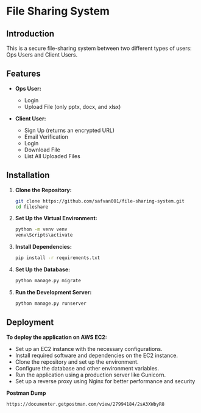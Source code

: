 # File Sharing System

## Introduction

This is a secure file-sharing system between two different types of users: Ops Users and Client Users.

## Features

- **Ops User:**
  - Login
  - Upload File (only pptx, docx, and xlsx)

- **Client User:**
  - Sign Up (returns an encrypted URL)
  - Email Verification
  - Login
  - Download File
  - List All Uploaded Files

## Installation

1. **Clone the Repository:**
   ```bash
   git clone https://github.com/safvan001/file-sharing-system.git
   cd fileshare
2. **Set Up the Virtual Environment:**
   ```bash
   python -m venv venv
   venv\Scripts\activate
3. **Install Dependencies:**
   ```bash
   pip install -r requirements.txt
4. **Set Up the Database:**
   ```bash
   python manage.py migrate
5. **Run the Development Server:**
   ```bash
   python manage.py runserver

## Deployment
**To deploy the application on AWS EC2:**
  - Set up an EC2 instance with the necessary configurations.
  - Install required software and dependencies on the EC2 instance.
  - Clone the repository and set up the environment.
  - Configure the database and other environment variables.
  - Run the application using a production server like Gunicorn.
  - Set up a reverse proxy using Nginx for better performance and security

**Postman Dump**
  ```bash
  https://documenter.getpostman.com/view/27994184/2sA3XWbyR8



   

   
   
